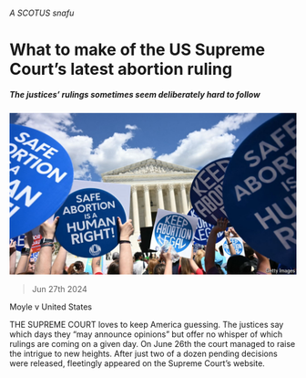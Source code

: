 ###### A SCOTUS snafu

# What to make of the US Supreme Court’s latest abortion ruling 

##### The justices’ rulings sometimes seem deliberately hard to follow 

![image](images/20240629_USP511.jpg) 

> Jun 27th 2024 

Moyle v United States

THE SUPREME COURT loves to keep America guessing. The justices say which days they “may announce opinions” but offer no whisper of which rulings are coming on a given day. On June 26th the court managed to raise the intrigue to new heights. After just two of a dozen pending decisions were released,  fleetingly appeared on the Supreme Court’s website.

